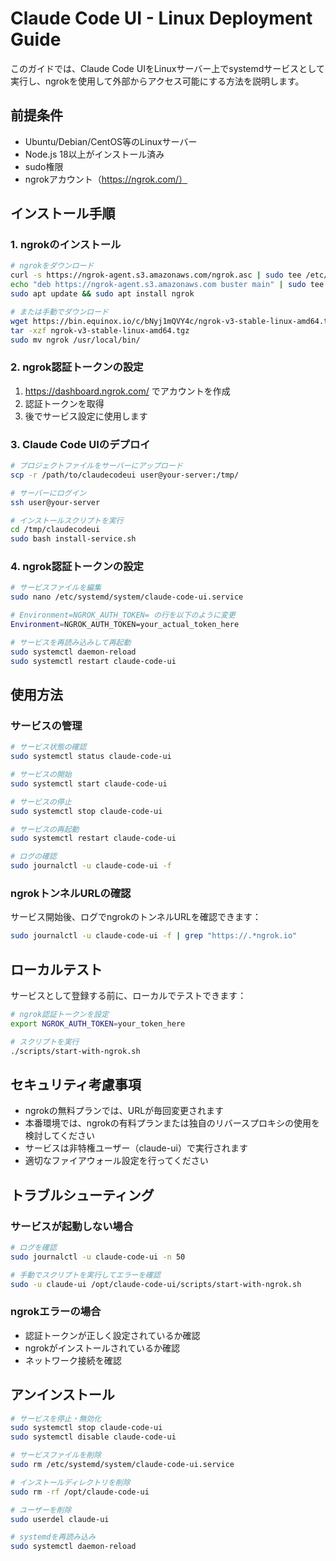 # Claude Code UI - Linux Deployment Guide

このガイドでは、Claude Code UIをLinuxサーバー上でsystemdサービスとして実行し、ngrokを使用して外部からアクセス可能にする方法を説明します。

## 前提条件

- Ubuntu/Debian/CentOS等のLinuxサーバー
- Node.js 18以上がインストール済み
- sudo権限
- ngrokアカウント（https://ngrok.com/）

## インストール手順

### 1. ngrokのインストール

```bash
# ngrokをダウンロード
curl -s https://ngrok-agent.s3.amazonaws.com/ngrok.asc | sudo tee /etc/apt/trusted.gpg.d/ngrok.asc >/dev/null
echo "deb https://ngrok-agent.s3.amazonaws.com buster main" | sudo tee /etc/apt/sources.list.d/ngrok.list
sudo apt update && sudo apt install ngrok

# または手動でダウンロード
wget https://bin.equinox.io/c/bNyj1mQVY4c/ngrok-v3-stable-linux-amd64.tgz
tar -xzf ngrok-v3-stable-linux-amd64.tgz
sudo mv ngrok /usr/local/bin/
```

### 2. ngrok認証トークンの設定

1. https://dashboard.ngrok.com/ でアカウントを作成
2. 認証トークンを取得
3. 後でサービス設定に使用します

### 3. Claude Code UIのデプロイ

```bash
# プロジェクトファイルをサーバーにアップロード
scp -r /path/to/claudecodeui user@your-server:/tmp/

# サーバーにログイン
ssh user@your-server

# インストールスクリプトを実行
cd /tmp/claudecodeui
sudo bash install-service.sh
```

### 4. ngrok認証トークンの設定

```bash
# サービスファイルを編集
sudo nano /etc/systemd/system/claude-code-ui.service

# Environment=NGROK_AUTH_TOKEN= の行を以下のように変更
Environment=NGROK_AUTH_TOKEN=your_actual_token_here

# サービスを再読み込みして再起動
sudo systemctl daemon-reload
sudo systemctl restart claude-code-ui
```

## 使用方法

### サービスの管理

```bash
# サービス状態の確認
sudo systemctl status claude-code-ui

# サービスの開始
sudo systemctl start claude-code-ui

# サービスの停止
sudo systemctl stop claude-code-ui

# サービスの再起動
sudo systemctl restart claude-code-ui

# ログの確認
sudo journalctl -u claude-code-ui -f
```

### ngrokトンネルURLの確認

サービス開始後、ログでngrokのトンネルURLを確認できます：

```bash
sudo journalctl -u claude-code-ui -f | grep "https://.*ngrok.io"
```

## ローカルテスト

サービスとして登録する前に、ローカルでテストできます：

```bash
# ngrok認証トークンを設定
export NGROK_AUTH_TOKEN=your_token_here

# スクリプトを実行
./scripts/start-with-ngrok.sh
```

## セキュリティ考慮事項

- ngrokの無料プランでは、URLが毎回変更されます
- 本番環境では、ngrokの有料プランまたは独自のリバースプロキシの使用を検討してください
- サービスは非特権ユーザー（claude-ui）で実行されます
- 適切なファイアウォール設定を行ってください

## トラブルシューティング

### サービスが起動しない場合

```bash
# ログを確認
sudo journalctl -u claude-code-ui -n 50

# 手動でスクリプトを実行してエラーを確認
sudo -u claude-ui /opt/claude-code-ui/scripts/start-with-ngrok.sh
```

### ngrokエラーの場合

- 認証トークンが正しく設定されているか確認
- ngrokがインストールされているか確認
- ネットワーク接続を確認

## アンインストール

```bash
# サービスを停止・無効化
sudo systemctl stop claude-code-ui
sudo systemctl disable claude-code-ui

# サービスファイルを削除
sudo rm /etc/systemd/system/claude-code-ui.service

# インストールディレクトリを削除
sudo rm -rf /opt/claude-code-ui

# ユーザーを削除
sudo userdel claude-ui

# systemdを再読み込み
sudo systemctl daemon-reload
```
